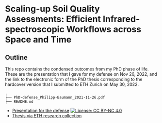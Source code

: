 # Scaling-up Soil Quality Assessments: Efficient Infrared-spectroscopic Workflows across Space and Time

## Outline

This repo contains the condensed outcomes from my PhD phase of life. These are the presentation that I gave for my defense on Nov 26, 2022, and the link to the electronic form of the PhD thesis corresponding to the hardcover version that I submitted to ETH Zurich on May 30, 2022.

```
.
├── PhD-defense_Philipp-Baumann_2021-11-26.pdf
├── README.md
```
- [Presentation for the defense](https://github.com/philipp-baumann/phd/blob/main/PhD-defense_Philipp-Baumann_2021-11-26.pdf) [![License: CC BY-NC 4.0](https://img.shields.io/badge/License-CC%20BY--NC%204.0-lightgrey.svg)](https://creativecommons.org/licenses/by-nc/4.0/)  
- [Thesis via ETH research collection](https://www.research-collection.ethz.ch/handle/20.500.11850/549011)
